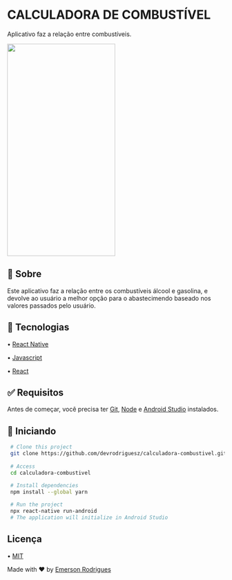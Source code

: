 # CALCULADORA DE COMBUSTÍVEL

Aplicativo faz a relação entre combustíveis.

<img src= "https://user-images.githubusercontent.com/110337546/188016067-073fe474-d13e-4413-ad0e-94edead22472.gif" width="250" height="490">

## 🎯 Sobre
Este aplicativo faz a relação entre os combustíveis álcool e gasolina, e devolve ao usuário a melhor opção para o abastecimendo baseado nos valores passados pelo usuário.

## 🚀 Tecnologias
• [React Native](https://reactnative.dev)

• [Javascript](https://www.javascript.com)

• [React](https://pt-br.reactjs.org)

## ✅ Requisitos

Antes de começar, você precisa ter [Git](https://git-scm.com), [Node](https://nodejs.org/en/) e [Android Studio](https://developer.android.com/studio) instalados.

## 🏁 Iniciando

```bash 
 # Clone this project
 git clone https://github.com/devrodriguesz/calculadora-combustivel.git
  
 # Access
 cd calculadora-combustivel
  
 # Install dependencies
 npm install --global yarn 

 # Run the project
 npx react-native run-android
 # The application will initialize in Android Studio
``` 

## Licença

• [MIT](https://choosealicense.com/licenses/mit/)

Made with ❤️ by [Emerson Rodrigues](https://github.com/devrodriguesz/)
